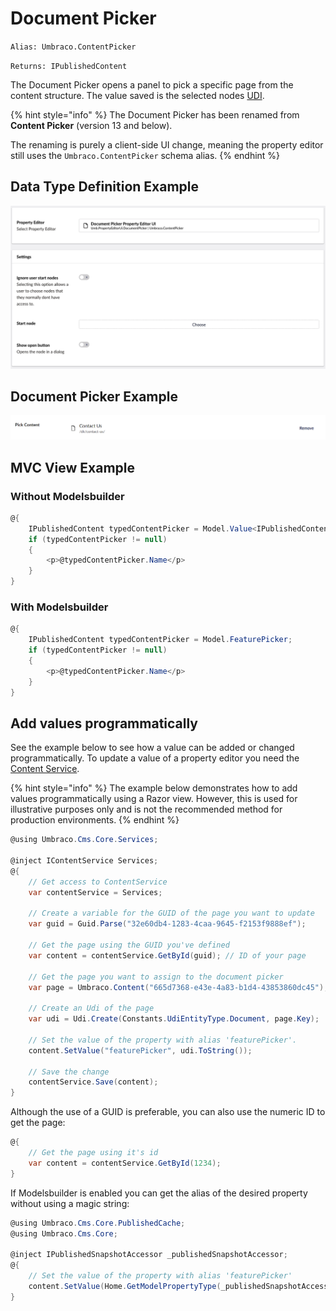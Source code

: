 # Document Picker

`Alias: Umbraco.ContentPicker`

`Returns: IPublishedContent`

The Document Picker opens a panel to pick a specific page from the content structure. The value saved is the selected nodes [UDI](../../../../reference/querying/udi-identifiers.md).

{% hint style="info" %}
The Document Picker has been renamed from **Content Picker** (version 13 and below).

The renaming is purely a client-side UI change, meaning the property editor still uses the `Umbraco.ContentPicker` schema alias.
{% endhint %}

## Data Type Definition Example

![Document Picker Data Type Definition](images/Document-Picker-DataType.png)

## Document Picker Example

![Document Picker Content](../../../../../../10/umbraco-cms/fundamentals/backoffice/property-editors/built-in-property-editors/images/Content-Picker-Content-v10.png)

## MVC View Example

### Without Modelsbuilder

```csharp
@{
    IPublishedContent typedContentPicker = Model.Value<IPublishedContent>("featurePicker");
    if (typedContentPicker != null)
    {
        <p>@typedContentPicker.Name</p>
    }
}
```

### With Modelsbuilder

```csharp
@{
    IPublishedContent typedContentPicker = Model.FeaturePicker;
    if (typedContentPicker != null)
    {
        <p>@typedContentPicker.Name</p>
    }
}
```

## Add values programmatically

See the example below to see how a value can be added or changed programmatically. To update a value of a property editor you need the [Content Service](https://apidocs.umbraco.com/v14/csharp/api/Umbraco.Cms.Core.Services.ContentService.html).

{% hint style="info" %}
The example below demonstrates how to add values programmatically using a Razor view. However, this is used for illustrative purposes only and is not the recommended method for production environments.
{% endhint %}

```csharp
@using Umbraco.Cms.Core.Services;

@inject IContentService Services;
@{
    // Get access to ContentService
    var contentService = Services;

    // Create a variable for the GUID of the page you want to update
    var guid = Guid.Parse("32e60db4-1283-4caa-9645-f2153f9888ef");

    // Get the page using the GUID you've defined
    var content = contentService.GetById(guid); // ID of your page

    // Get the page you want to assign to the document picker
    var page = Umbraco.Content("665d7368-e43e-4a83-b1d4-43853860dc45");

    // Create an Udi of the page
    var udi = Udi.Create(Constants.UdiEntityType.Document, page.Key);

    // Set the value of the property with alias 'featurePicker'.
    content.SetValue("featurePicker", udi.ToString());

    // Save the change
    contentService.Save(content);
}
```

Although the use of a GUID is preferable, you can also use the numeric ID to get the page:

```csharp
@{
    // Get the page using it's id
    var content = contentService.GetById(1234);
}
```

If Modelsbuilder is enabled you can get the alias of the desired property without using a magic string:

```csharp
@using Umbraco.Cms.Core.PublishedCache;
@using Umbraco.Cms.Core;

@inject IPublishedSnapshotAccessor _publishedSnapshotAccessor;
@{
    // Set the value of the property with alias 'featurePicker'
    content.SetValue(Home.GetModelPropertyType(_publishedSnapshotAccessor, x => x.FeaturePicker).Alias, udi.ToString());
}
```
